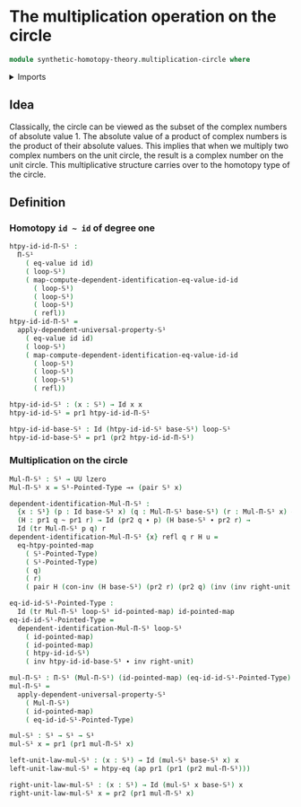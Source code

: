 # The multiplication operation on the circle

```agda
module synthetic-homotopy-theory.multiplication-circle where
```

<details><summary>Imports</summary>

```agda
open import foundation.action-on-identifications-functions
open import foundation.dependent-pair-types
open import foundation.function-extensionality
open import foundation.functions
open import foundation.homotopies
open import foundation.identity-types
open import foundation.transport
open import foundation.universe-levels

open import structured-types.pointed-homotopies
open import structured-types.pointed-maps

open import synthetic-homotopy-theory.circle
```

</details>

## Idea

Classically, the circle can be viewed as the subset of the complex numbers of
absolute value 1. The absolute value of a product of complex numbers is the
product of their absolute values. This implies that when we multiply two complex
numbers on the unit circle, the result is a complex number on the unit circle.
This multiplicative structure carries over to the homotopy type of the circle.

## Definition

### Homotopy `id ~ id` of degree one

```agda
htpy-id-id-Π-𝕊¹ :
  Π-𝕊¹
    ( eq-value id id)
    ( loop-𝕊¹)
    ( map-compute-dependent-identification-eq-value-id-id
      ( loop-𝕊¹)
      ( loop-𝕊¹)
      ( loop-𝕊¹)
      ( refl))
htpy-id-id-Π-𝕊¹ =
  apply-dependent-universal-property-𝕊¹
    ( eq-value id id)
    ( loop-𝕊¹)
    ( map-compute-dependent-identification-eq-value-id-id
      ( loop-𝕊¹)
      ( loop-𝕊¹)
      ( loop-𝕊¹)
      ( refl))

htpy-id-id-𝕊¹ : (x : 𝕊¹) → Id x x
htpy-id-id-𝕊¹ = pr1 htpy-id-id-Π-𝕊¹

htpy-id-id-base-𝕊¹ : Id (htpy-id-id-𝕊¹ base-𝕊¹) loop-𝕊¹
htpy-id-id-base-𝕊¹ = pr1 (pr2 htpy-id-id-Π-𝕊¹)
```

### Multiplication on the circle

```agda
Mul-Π-𝕊¹ : 𝕊¹ → UU lzero
Mul-Π-𝕊¹ x = 𝕊¹-Pointed-Type →∗ (pair 𝕊¹ x)

dependent-identification-Mul-Π-𝕊¹ :
  {x : 𝕊¹} (p : Id base-𝕊¹ x) (q : Mul-Π-𝕊¹ base-𝕊¹) (r : Mul-Π-𝕊¹ x) →
  (H : pr1 q ~ pr1 r) → Id (pr2 q ∙ p) (H base-𝕊¹ ∙ pr2 r) →
  Id (tr Mul-Π-𝕊¹ p q) r
dependent-identification-Mul-Π-𝕊¹ {x} refl q r H u =
  eq-htpy-pointed-map
    ( 𝕊¹-Pointed-Type)
    ( 𝕊¹-Pointed-Type)
    ( q)
    ( r)
    ( pair H (con-inv (H base-𝕊¹) (pr2 r) (pr2 q) (inv (inv right-unit ∙ u))))

eq-id-id-𝕊¹-Pointed-Type :
  Id (tr Mul-Π-𝕊¹ loop-𝕊¹ id-pointed-map) id-pointed-map
eq-id-id-𝕊¹-Pointed-Type =
  dependent-identification-Mul-Π-𝕊¹ loop-𝕊¹
    ( id-pointed-map)
    ( id-pointed-map)
    ( htpy-id-id-𝕊¹)
    ( inv htpy-id-id-base-𝕊¹ ∙ inv right-unit)

mul-Π-𝕊¹ : Π-𝕊¹ (Mul-Π-𝕊¹) (id-pointed-map) (eq-id-id-𝕊¹-Pointed-Type)
mul-Π-𝕊¹ =
  apply-dependent-universal-property-𝕊¹
    ( Mul-Π-𝕊¹)
    ( id-pointed-map)
    ( eq-id-id-𝕊¹-Pointed-Type)

mul-𝕊¹ : 𝕊¹ → 𝕊¹ → 𝕊¹
mul-𝕊¹ x = pr1 (pr1 mul-Π-𝕊¹ x)

left-unit-law-mul-𝕊¹ : (x : 𝕊¹) → Id (mul-𝕊¹ base-𝕊¹ x) x
left-unit-law-mul-𝕊¹ = htpy-eq (ap pr1 (pr1 (pr2 mul-Π-𝕊¹)))

right-unit-law-mul-𝕊¹ : (x : 𝕊¹) → Id (mul-𝕊¹ x base-𝕊¹) x
right-unit-law-mul-𝕊¹ x = pr2 (pr1 mul-Π-𝕊¹ x)
```
